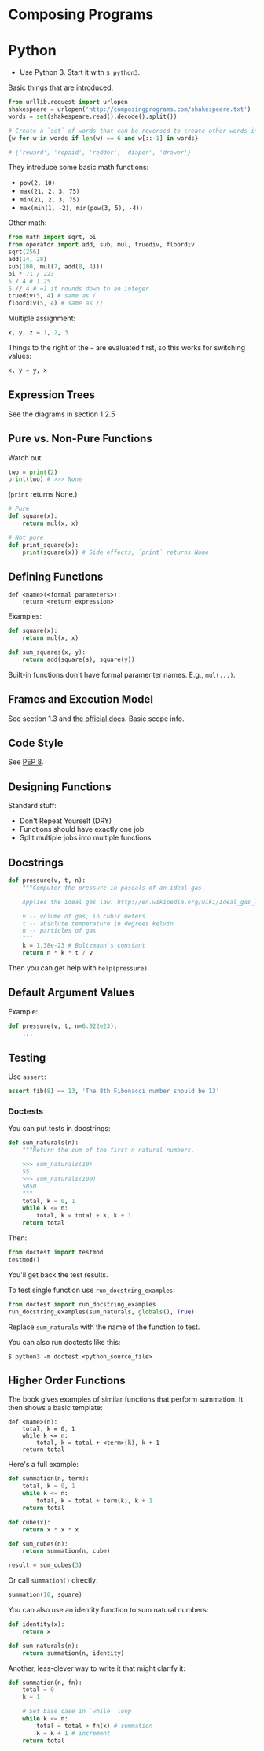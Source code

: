 Composing Programs
==================

# Python

* Use Python 3. Start it with `$ python3`.

Basic things that are introduced:

```python
from urllib.request import urlopen
shakespeare = urlopen('http://composingprograms.com/shakespeare.txt')
words = set(shakespeare.read().decode().split())

# Create a `set` of words that can be reversed to create other words in the doc
{w for w in words if len(w) == 6 and w[::-1] in words}

# {'reward', 'repaid', 'redder', 'diaper', 'drawer'}
```

They introduce some basic math functions:

* `pow(2, 10)`
* `max(21, 2, 3, 75)`
* `min(21, 2, 3, 75)`
* `max(min(1, -2), min(pow(3, 5), -4))`

Other math:

```python
from math import sqrt, pi
from operator import add, sub, mul, truediv, floordiv
sqrt(256)
add(14, 28)
sub(100, mul(7, add(8, 4)))
pi * 71 / 223
5 / 4 # 1.25
5 // 4 # =1 it rounds down to an integer
truediv(5, 4) # same as /
floordiv(5, 4) # same as //
```

Multiple assignment:

```python
x, y, z = 1, 2, 3
```

Things to the right of the `=` are evaluated first, so this works for switching values:

```python
x, y = y, x
```

## Expression Trees

See the diagrams in section 1.2.5

## Pure vs. Non-Pure Functions

Watch out:

```python
two = print(2)
print(two) # >>> None
```
(`print` returns None.)

```python
# Pure
def square(x):
    return mul(x, x)

# Not pure
def print_square(x):
    print(square(x)) # Side effects, `print` returns None
```

## Defining Functions

    def <name>(<formal parameters>):
        return <return expression>

Examples:

```python
def square(x):
    return mul(x, x)

def sum_squares(x, y):
    return add(square(s), square(y))
```

Built-in functions don't have formal paramenter names. E.g., `mul(...)`.

## Frames and Execution Model

See section 1.3 and [the official docs](https://docs.python.org/3.3/reference/executionmodel.html). Basic scope info.

## Code Style

See [PEP 8](http://legacy.python.org/dev/peps/pep-0008/).

## Designing Functions

Standard stuff:

* Don't Repeat Yourself (DRY)
* Functions should have exactly one job
* Split multiple jobs into multiple functions

## Docstrings

```python
def pressure(v, t, n):
    """Computer the pressure in pascals of an ideal gas.

    Applies the ideal gas law: http://en.wikipedia.org/wiki/Ideal_gas_law

    v -- volume of gas, in cubic meters
    t -- absolute temperature in degrees kelvin
    n -- particles of gas
    """
    k = 1.38e-23 # Boltzmann's constant
    return n * k * t / v
```

Then you can get help with `help(pressure)`.

## Default Argument Values

Example:

```python
def pressure(v, t, n=6.022e23):
    ...
```

## Testing

Use `assert`:

```python
assert fib(8) == 13, 'The 8th Fibonacci number should be 13'
```

### Doctests

You can put tests in docstrings:

```python
def sum_naturals(n):
    """Return the sum of the first n natural numbers.

    >>> sum_naturals(10)
    55
    >>> sum_naturals(100)
    5050
    """
    total, k = 0, 1
    while k <= n:
        total, k = total + k, k + 1
    return total
```

Then:

```python
from doctest import testmod
testmod()
```

You'll get back the test results.

To test single function use `run_docstring_examples`:

```python
from doctest import run_docstring_examples
run_docstring_examples(sum_naturals, globals(), True)
```

Replace `sum_naturals` with the name of the function to test.

You can also run doctests like this:

    $ python3 -m doctest <python_source_file>

## Higher Order Functions

The book gives examples of similar functions that perform summation. It then shows a basic template:

    def <name>(n):
        total, k = 0, 1
        while k <= n:
            total, k = total + <term>(k), k + 1
        return total

Here's a full example:

```python
def summation(n, term):
    total, k = 0, 1
    while k <= n:
        total, k = total + term(k), k + 1
    return total

def cube(x):
    return x * x * x

def sum_cubes(n):
    return summation(n, cube)

result = sum_cubes(3)
```

Or call `summation()` directly:

```python
summation(10, square)
```

You can also use an identity function to sum natural numbers:

```python
def identity(x):
    return x

def sum_naturals(n):
    return summation(n, identity)
```

Another, less-clever way to write it that might clarify it:

```python
def summation(n, fn):
    total = 0
    k = 1

    # Set base case in `while` loop
    while k <= n:
        total = total + fn(k) # summation
        k = k + 1 # increment
    return total
```


